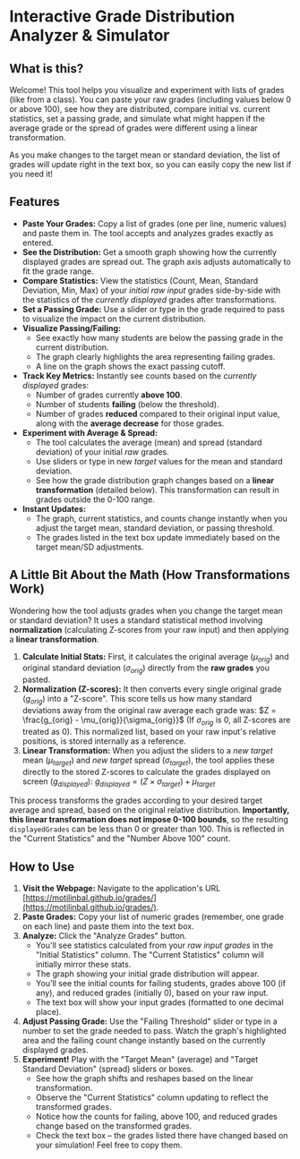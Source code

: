 # Interactive Grade Distribution Analyzer & Simulator

## What is this?

Welcome! This tool helps you visualize and experiment with lists of grades (like from a class). You can paste your raw grades (including values below 0 or above 100), see how they are distributed, compare initial vs. current statistics, set a passing grade, and simulate what might happen if the average grade or the spread of grades were different using a linear transformation.

As you make changes to the target mean or standard deviation, the list of grades will update right in the text box, so you can easily copy the new list if you need it!

## Features

* **Paste Your Grades:** Copy a list of grades (one per line, numeric values) and paste them in. The tool accepts and analyzes grades exactly as entered.
* **See the Distribution:** Get a smooth graph showing how the currently displayed grades are spread out. The graph axis adjusts automatically to fit the grade range.
* **Compare Statistics:** View the statistics (Count, Mean, Standard Deviation, Min, Max) of your *initial raw input* grades side-by-side with the statistics of the *currently displayed* grades after transformations.
* **Set a Passing Grade:** Use a slider or type in the grade required to pass to visualize the impact on the current distribution.
* **Visualize Passing/Failing:**
    * See exactly how many students are below the passing grade in the current distribution.
    * The graph clearly highlights the area representing failing grades.
    * A line on the graph shows the exact passing cutoff.
* **Track Key Metrics:** Instantly see counts based on the *currently displayed* grades:
    * Number of grades currently **above 100**.
    * Number of students **failing** (below the threshold).
    * Number of grades **reduced** compared to their original input value, along with the **average decrease** for those grades.
* **Experiment with Average & Spread:**
    * The tool calculates the average (mean) and spread (standard deviation) of your initial *raw* grades.
    * Use sliders or type in new *target* values for the mean and standard deviation.
    * See how the grade distribution graph changes based on a **linear transformation** (detailed below). This transformation can result in grades outside the 0-100 range.
* **Instant Updates:**
    * The graph, current statistics, and counts change instantly when you adjust the target mean, standard deviation, or passing threshold.
    * The grades listed in the text box update immediately based on the target mean/SD adjustments.

## A Little Bit About the Math (How Transformations Work)

Wondering how the tool adjusts grades when you change the target mean or standard deviation? It uses a standard statistical method involving **normalization** (calculating Z-scores from your raw input) and then applying a **linear transformation**.

1.  **Calculate Initial Stats:** First, it calculates the original average ($\mu_{orig}$) and original standard deviation ($\sigma_{orig}$) directly from the **raw grades** you pasted.
2.  **Normalization (Z-scores):** It then converts every single original grade ($g_{orig}$) into a "Z-score". This score tells us how many standard deviations away from the original raw average each grade was:
    $Z = \frac{g_{orig} - \mu_{orig}}{\sigma_{orig}}$
    (If $\sigma_{orig}$ is 0, all Z-scores are treated as 0). This normalized list, based on your raw input's relative positions, is stored internally as a reference.
3.  **Linear Transformation:** When you adjust the sliders to a *new target* mean ($\mu_{target}$) and *new target* spread ($\sigma_{target}$), the tool applies these directly to the stored Z-scores to calculate the grades displayed on screen ($g_{displayed}$):
    $g_{displayed} = (Z \times \sigma_{target}) + \mu_{target}$

This process transforms the grades according to your desired target average and spread, based on the original relative distribution. **Importantly, this linear transformation does not impose 0-100 bounds**, so the resulting `displayedGrades` can be less than 0 or greater than 100. This is reflected in the "Current Statistics" and the "Number Above 100" count.

## How to Use

1.  **Visit the Webpage:** Navigate to the application's URL [https://motilinbal.github.io/grades/](https://motilinbal.github.io/grades/).
2.  **Paste Grades:** Copy your list of numeric grades (remember, one grade on each line) and paste them into the text box.
3.  **Analyze:** Click the "Analyze Grades" button.
    * You'll see statistics calculated from your *raw input grades* in the "Initial Statistics" column. The "Current Statistics" column will initially mirror these stats.
    * The graph showing your initial grade distribution will appear.
    * You'll see the initial counts for failing students, grades above 100 (if any), and reduced grades (initially 0), based on your raw input.
    * The text box will show your input grades (formatted to one decimal place).
4.  **Adjust Passing Grade:** Use the "Failing Threshold" slider or type in a number to set the grade needed to pass. Watch the graph's highlighted area and the failing count change instantly based on the currently displayed grades.
5.  **Experiment!** Play with the "Target Mean" (average) and "Target Standard Deviation" (spread) sliders or boxes.
    * See how the graph shifts and reshapes based on the linear transformation.
    * Observe the "Current Statistics" column updating to reflect the transformed grades.
    * Notice how the counts for failing, above 100, and reduced grades change based on the transformed grades.
    * Check the text box – the grades listed there have changed based on your simulation! Feel free to copy them.